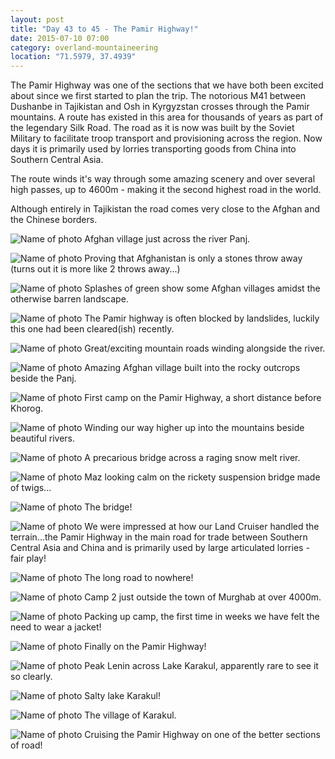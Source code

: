 ```yaml
---
layout: post
title: "Day 43 to 45 - The Pamir Highway!"
date: 2015-07-10 07:00
category: overland-mountaineering
location: "71.5979, 37.4939"
---
```


The Pamir Highway was one of the sections that we have both been excited about since we first started to plan the trip.  The notorious M41 between Dushanbe in Tajikistan and Osh in Kyrgyzstan crosses through the Pamir mountains.  A route has existed in this area for thousands of years as part of the legendary Silk Road.  The road as it is now was built by the Soviet Military to facilitate troop transport and provisioning across the region.  Now days it is primarily used by lorries transporting goods from China into Southern Central Asia.  

The route winds it's way through some amazing scenery and over several high passes, up to 4600m - making it the second highest road in the world.

Although entirely in Tajikistan the road comes very close to the Afghan and the Chinese borders.

![Name of photo](/photos/pamir/pamir-1.jpg "Pamir Highway")
Afghan village just across the river Panj.

![Name of photo](/photos/pamir/pamir-2.jpg "Pamir Highway")
Proving that Afghanistan is only a stones throw away (turns out it is more like 2 throws away...)

![Name of photo](/photos/pamir/pamir-3.jpg "Pamir Highway")
Splashes of green show some Afghan villages amidst the otherwise barren landscape.

![Name of photo](/photos/pamir/pamir-4.jpg "Pamir Highway")
The Pamir highway is often blocked by landslides, luckily this one had been cleared(ish) recently.

![Name of photo](/photos/pamir/pamir-5.jpg "Pamir Highway")
Great/exciting mountain roads winding alongside the river.

![Name of photo](/photos/pamir/pamir-6.jpg "Pamir Highway")
Amazing Afghan village built into the rocky outcrops beside the Panj.

![Name of photo](/photos/pamir/pamir-7.jpg "Pamir Highway")
First camp on the Pamir Highway, a short distance before Khorog.

![Name of photo](/photos/pamir/pamir-8.jpg "Pamir Highway")
Winding our way higher up into the mountains beside beautiful rivers.

![Name of photo](/photos/pamir/pamir-9.jpg "Pamir Highway")
A precarious bridge across a raging snow melt river.

![Name of photo](/photos/pamir/pamir-10.jpg "Pamir Highway")
Maz looking calm on the rickety suspension bridge made of twigs...

![Name of photo](/photos/pamir/pamir-11.jpg "Pamir Highway")
The bridge!

![Name of photo](/photos/pamir/pamir-13.jpg "Pamir Highway")
We were impressed at how our Land Cruiser handled the terrain...the Pamir Highway in the main road for trade between Southern Central Asia and China and is primarily used by large articulated lorries - fair play!

![Name of photo](/photos/pamir/pamir-14.jpg "Pamir Highway")
The long road to nowhere!

![Name of photo](/photos/pamir/pamir-15.jpg "Pamir Highway")
Camp 2 just outside the town of Murghab at over 4000m.

![Name of photo](/photos/pamir/pamir-16.jpg "Pamir Highway")
Packing up camp, the first time in weeks we have felt the need to wear a jacket!

![Name of photo](/photos/pamir/pamir-18.jpg "Pamir Highway")
Finally on the Pamir Highway!

![Name of photo](/photos/pamir/pamir-19.jpg "Pamir Highway")
Peak Lenin across Lake Karakul, apparently rare to see it so clearly.

![Name of photo](/photos/pamir/pamir-20.jpg "Pamir Highway")
Salty lake Karakul!

![Name of photo](/photos/pamir/pamir-21.jpg "Pamir Highway")
The village of Karakul.

![Name of photo](/photos/pamir/pamir-22.jpg "Pamir Highway")
Cruising the Pamir Highway on one of the better sections of road!
